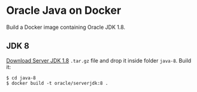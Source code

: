 Oracle Java on Docker
=====
Build a Docker image containing Oracle JDK 1.8.


## JDK 8
[Download Server JDK 1.8](http://www.oracle.com/technetwork/java/javase/downloads/jdk8-downloads-2133151.html) `.tar.gz` file and drop it inside folder `java-8`. 
Build it:

```
$ cd java-8
$ docker build -t oracle/serverjdk:8 .
```
